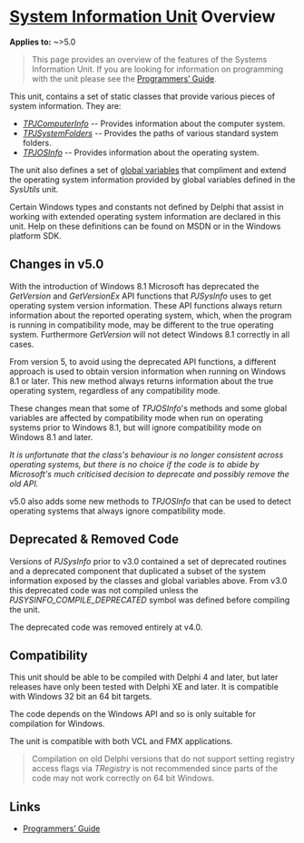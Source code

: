 # [System Information Unit](../index.md) Overview

**Applies to:** ~>5.0

> This page provides an overview of the features of the Systems Information Unit. If you are looking for information on programming with the unit please see the [Programmers’ Guide](./API.md).

This unit, contains a set of static classes that provide various pieces of system information. They are:

* [_TPJComputerInfo_](./API/TPJComputerInfo.md) -- Provides information about the computer system.
* [_TPJSystemFolders_](./API/TPJSystemFolders.md) -- Provides the paths of various standard system folders. 
* [_TPJOSInfo_](./API/TPJOSInfo.md) -- Provides information about the operating system.

The unit also defines a set of [global variables](./API/Globals.md) that compliment and extend the operating system information provided by global variables defined in the _SysUtils_ unit.

Certain Windows types and constants not defined by Delphi that assist in working with extended operating system information are declared in this unit. Help on these definitions can be found on MSDN or in the Windows platform SDK.

## Changes in v5.0

With the introduction of Windows 8.1 Microsoft has deprecated the _GetVersion_ and _GetVersionEx_ API functions that _PJSysInfo_ uses to get operating system version information. These API functions always return information about the reported operating system, which, when the program is running in compatibility mode, may be different to the true operating system. Furthermore _GetVersion_ will not detect Windows 8.1 correctly in all cases.

From version 5, to avoid using the deprecated API functions, a different approach is used to obtain version information when running on Windows 8.1 or later. This new method always returns information about the true operating system, regardless of any compatibility mode.

These changes mean that some of _TPJOSInfo_'s methods and some global variables are affected by compatibility mode when run on operating systems prior to Windows 8.1, but will ignore compatibility mode on Windows 8.1 and later.

_It is unfortunate that the class's behaviour is no longer consistent across operating systems, but there is no choice if the code is to abide by Microsoft's much criticised decision to deprecate and possibly remove the old API._

v5.0 also adds some new methods to _TPJOSInfo_ that can be used to detect operating systems that always ignore compatibility mode.

## Deprecated & Removed Code

Versions of _PJSysInfo_ prior to v3.0 contained a set of deprecated routines and a deprecated component that duplicated a subset of the system information exposed by the classes and global variables above. From v3.0 this deprecated code was not compiled unless the _PJSYSINFO\_COMPILE\_DEPRECATED_ symbol was defined before compiling the unit.

The deprecated code was removed entirely at v4.0.

## Compatibility

This unit should be able to be compiled with Delphi 4 and later, but later releases have only been tested with Delphi XE and later. It is compatible with Windows 32 bit an 64 bit targets.

The code depends on the Windows API and so is only suitable for compilation for Windows.

The unit is compatible with both VCL and FMX applications.

> Compilation on old Delphi versions that do not support setting registry access flags via _TRegistry_ is not recommended since parts of the code may not work correctly on 64 bit Windows.

## Links

* [Programmers’ Guide](./API.md)
